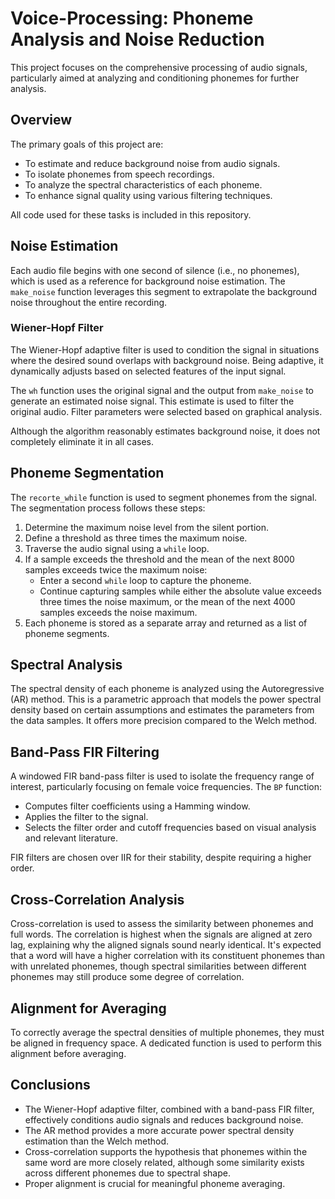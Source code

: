 # Voice-Processing: Phoneme Analysis and Noise Reduction

This project focuses on the comprehensive processing of audio signals, particularly aimed at analyzing and conditioning phonemes for further analysis.

## Overview

The primary goals of this project are:

- To estimate and reduce background noise from audio signals.
- To isolate phonemes from speech recordings.
- To analyze the spectral characteristics of each phoneme.
- To enhance signal quality using various filtering techniques.

All code used for these tasks is included in this repository.

## Noise Estimation

Each audio file begins with one second of silence (i.e., no phonemes), which is used as a reference for background noise estimation. The `make_noise` function leverages this segment to extrapolate the background noise throughout the entire recording.

### Wiener-Hopf Filter

The Wiener-Hopf adaptive filter is used to condition the signal in situations where the desired sound overlaps with background noise. Being adaptive, it dynamically adjusts based on selected features of the input signal.

The `wh` function uses the original signal and the output from `make_noise` to generate an estimated noise signal. This estimate is used to filter the original audio. Filter parameters were selected based on graphical analysis.

Although the algorithm reasonably estimates background noise, it does not completely eliminate it in all cases.

## Phoneme Segmentation

The `recorte_while` function is used to segment phonemes from the signal. The segmentation process follows these steps:

1. Determine the maximum noise level from the silent portion.
2. Define a threshold as three times the maximum noise.
3. Traverse the audio signal using a `while` loop.
4. If a sample exceeds the threshold and the mean of the next 8000 samples exceeds twice the maximum noise:
   - Enter a second `while` loop to capture the phoneme.
   - Continue capturing samples while either the absolute value exceeds three times the noise maximum, or the mean of the next 4000 samples exceeds the noise maximum.
5. Each phoneme is stored as a separate array and returned as a list of phoneme segments.

## Spectral Analysis

The spectral density of each phoneme is analyzed using the Autoregressive (AR) method. This is a parametric approach that models the power spectral density based on certain assumptions and estimates the parameters from the data samples. It offers more precision compared to the Welch method.

## Band-Pass FIR Filtering

A windowed FIR band-pass filter is used to isolate the frequency range of interest, particularly focusing on female voice frequencies. The `BP` function:

- Computes filter coefficients using a Hamming window.
- Applies the filter to the signal.
- Selects the filter order and cutoff frequencies based on visual analysis and relevant literature.

FIR filters are chosen over IIR for their stability, despite requiring a higher order.

## Cross-Correlation Analysis

Cross-correlation is used to assess the similarity between phonemes and full words. The correlation is highest when the signals are aligned at zero lag, explaining why the aligned signals sound nearly identical. It's expected that a word will have a higher correlation with its constituent phonemes than with unrelated phonemes, though spectral similarities between different phonemes may still produce some degree of correlation.

## Alignment for Averaging

To correctly average the spectral densities of multiple phonemes, they must be aligned in frequency space. A dedicated function is used to perform this alignment before averaging.

## Conclusions

- The Wiener-Hopf adaptive filter, combined with a band-pass FIR filter, effectively conditions audio signals and reduces background noise.
- The AR method provides a more accurate power spectral density estimation than the Welch method.
- Cross-correlation supports the hypothesis that phonemes within the same word are more closely related, although some similarity exists across different phonemes due to spectral shape.
- Proper alignment is crucial for meaningful phoneme averaging.
